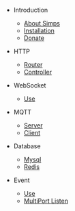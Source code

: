 * Introduction
    * [About Simps](en/README.md)
    * [Installation](en/install.md)
    * [Donate](en/donate.md)

* HTTP
    * [Router](en/http/router.md)
    * [Controller](en/http/controller.md)

* WebSocket
    * [Use](en/websocket/init.md)

* MQTT
    * [Server](en/mqtt/server.md)
    * [Client](en/mqtt/client.md)

* Database
    * [Mysql](en/database/mysql.md)
    * [Redis](en/database/redis.md)

* Event
    * [Use](en/listens.md)
    * [MultiPort Listen](en/multi-port-listen.md)